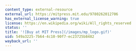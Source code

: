 ```yaml
---
content_type: external-resource
external_url: https://mitpress.mit.edu/9780262012706
has_external_license_warning: true
license: https://en.wikipedia.org/wiki/All_rights_reserved
status: ''
title: '![Buy at MIT Press](/images/mp_logo.gif)'
uid: 549a3225-7b64-4c10-90f7-ec23725b8482
wayback_url: ''
---
```

